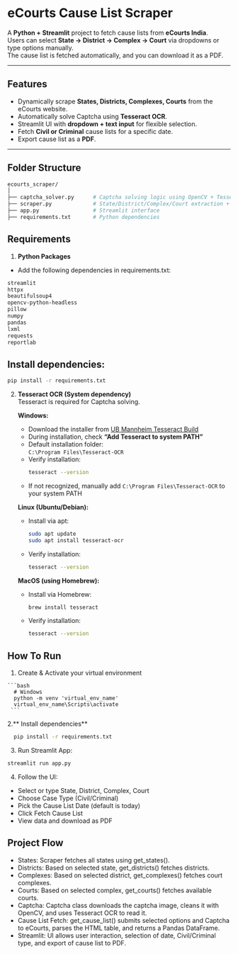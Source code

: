 # eCourts Cause List Scraper

A **Python + Streamlit** project to fetch cause lists from **eCourts India**.  
Users can select **State → District → Complex → Court** via dropdowns or type options manually.  
The cause list is fetched automatically, and you can download it as a PDF.

---

## Features

- Dynamically scrape **States, Districts, Complexes, Courts** from the eCourts website.
- Automatically solve Captcha using **Tesseract OCR**.
- Streamlit UI with **dropdown + text input** for flexible selection.
- Fetch **Civil or Criminal** cause lists for a specific date.
- Export cause list as a **PDF**.

---

##  Folder Structure
```bash
ecourts_scraper/
│
├── captcha_solver.py      # Captcha solving logic using OpenCV + Tesseract
├── scraper.py             # State/District/Complex/Court extraction + cause list fetch
├── app.py                 # Streamlit interface
├── requirements.txt       # Python dependencies

```
##  Requirements
1. **Python Packages**  
- Add the following dependencies in requirements.txt:
```bash
streamlit
httpx
beautifulsoup4
opencv-python-headless
pillow
numpy
pandas
lxml
requests
reportlab
```
## Install dependencies:
```bash
pip install -r requirements.txt
```
 2. **Tesseract OCR (System dependency)**  
   Tesseract is required for Captcha solving.

      **Windows:**  
       - Download the installer from [UB Mannheim Tesseract Build](https://github.com/UB-Mannheim/tesseract/wiki)  
       - During installation, check **“Add Tesseract to system PATH”**  
       - Default installation folder:  
         `C:\Program Files\Tesseract-OCR`  
       - Verify installation:  
         ```bash
         tesseract --version
         ```  
       - If not recognized, manually add `C:\Program Files\Tesseract-OCR` to your system PATH
    
      **Linux (Ubuntu/Debian):**  
       - Install via apt:  
         ```bash
         sudo apt update
         sudo apt install tesseract-ocr
         ```  
       - Verify installation:  
         ```bash
         tesseract --version
         ```
    
      **MacOS (using Homebrew):**  
       - Install via Homebrew:  
         ```bash
         brew install tesseract
         ```  
       - Verify installation:  
         ```bash
         tesseract --version
         ```



## How To Run
  1. Create & Activate your virtual environment

    ```bash
      # Windows
      python -m venv 'virtual_env_name'
      virtual_env_name\Scripts\activate
     ```
2.** Install dependencies**
  ```bash
    pip install -r requirements.txt
  ```
  3. Run Streamlit App:
  ```bash
  streamlit run app.py
  ```


  4. Follow the UI:

   - Select or type State, District, Complex, Court
   - Choose Case Type (Civil/Criminal)
   - Pick the Cause List Date (default is today)
   - Click Fetch Cause List
   - View data and download as PDF

 ## Project Flow

- States: Scraper fetches all states using get_states().
- Districts: Based on selected state, get_districts() fetches districts.
- Complexes: Based on selected district, get_complexes() fetches court complexes.
- Courts: Based on selected complex, get_courts() fetches available courts.
- Captcha: Captcha class downloads the captcha image, cleans it with OpenCV, and uses Tesseract OCR to read it.
- Cause List Fetch: get_cause_list() submits selected options and Captcha to eCourts, parses the HTML table, and returns a Pandas DataFrame.
- Streamlit: UI allows user interaction, selection of date, Civil/Criminal type, and export of cause list to PDF.



